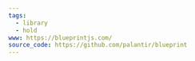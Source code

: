 ```yaml
---
tags:
  - library
  - hold
www: https://blueprintjs.com/
source_code: https://github.com/palantir/blueprint
---
```

